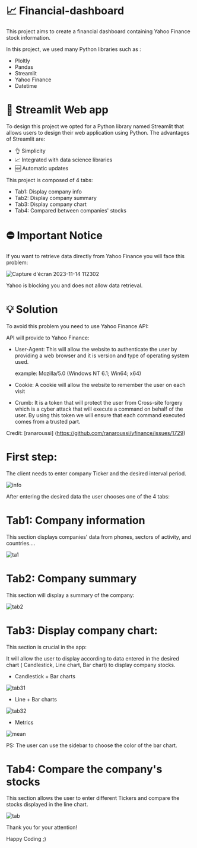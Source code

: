 # 📈 Financial-dashboard

This project aims to create a financial dashboard containing Yahoo Finance stock information.

In this project, we used many Python libraries such as :

+ Ploltly
+ Pandas
+ Streamlit
+ Yahoo Finance
+ Datetime

# 🐍 Streamlit Web app

To design this project we opted for a Python library named Streamlit that allows users to design their web application using Python.
The advantages of Streamlit are:

* 👌 Simplicity
* 📈 Integrated with data science libraries
* 🆕 Automatic updates

This project is composed of 4 tabs:

* Tab1: Display company info
* Tab2: Display company summary
* Tab3: Display company chart
* Tab4: Compared between companies' stocks

# ⛔ Important Notice 

If you want to retrieve data directly from Yahoo Finance you will face this problem:

![Capture d'écran 2023-11-14 112302](https://github.com/SkanderBahrini/Financial-dashboard/assets/74383561/d1f82385-cdb1-4da5-85d9-7538b376d73b)



Yahoo is blocking you and does not allow data retrieval.

# 💡 Solution

To avoid this problem you need to use Yahoo Finance API:

API will provide to Yahoo Finance:

+ User-Agent: This will allow the website to authenticate the user by providing a web browser and it is version and type of operating system used.

  example: Mozilla/5.0 (Windows NT 6.1; Win64; x64)

+ Cookie: A cookie will allow the website to remember the user on each visit

+ Crumb: It is a token that will protect the user from Cross-site forgery which is a cyber attack that will execute a command on behalf of the user. By using this token we will ensure that each command executed comes from a trusted part.

Credit: [ranaroussi] (https://github.com/ranaroussi/yfinance/issues/1729)

# First step:
The client needs to enter company Ticker and the desired interval period.

![info](https://github.com/SkanderBahrini/Financial-dashboard/assets/74383561/b68919e6-7cf4-4d0a-92de-e830191a68f2)

After entering the desired data the user chooses one of the 4 tabs: 

# Tab1: Company information
This section displays companies' data from phones, sectors of activity, and countries....

![ta1](https://github.com/SkanderBahrini/Financial-dashboard/assets/74383561/3ad89eaf-f013-4877-ab8f-0b235c63f32c)

# Tab2: Company summary

This section will display a summary of the company:

![tab2](https://github.com/SkanderBahrini/Financial-dashboard/assets/74383561/ec333e09-b4aa-4e48-bade-4709ffa2c25d)

# Tab3: Display company chart:

This  section is crucial in the app:

It will allow the user to display according to data entered in the desired chart ( Candlestick, Line chart, Bar chart) to display company stocks.

+ Candlestick + Bar charts 

![tab31](https://github.com/SkanderBahrini/Financial-dashboard/assets/74383561/f01998f2-19bc-4199-b53d-7380c9287f4c)

+ Line + Bar charts
  
![tab32](https://github.com/SkanderBahrini/Financial-dashboard/assets/74383561/661c7a63-f013-4a88-99fb-8a0ff74c4d6e)

+ Metrics
  
![mean](https://github.com/SkanderBahrini/Financial-dashboard/assets/74383561/eecad7aa-c67f-4794-8901-d4945c65410a)

PS: The user can use the sidebar to choose the color of the bar chart.

# Tab4: Compare the company's stocks

This section allows the user to enter different Tickers and compare the stocks displayed in the line chart.

![tab](https://github.com/SkanderBahrini/Financial-dashboard/assets/74383561/2158aefd-76a1-423a-ab97-951f02636a5e)



Thank you for your attention!

Happy Coding ;)











